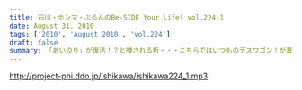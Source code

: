 ```yaml
---
title: 石川・ホンマ・ぶるんのBe-SIDE Your Life! vol.224-1
date: August 31, 2010
tags: ['2010', 'August 2010', 'vol.224']
draft: false
summary: 「あいのり」が復活！？と噂される折・・・こちらではいつものデスワゴン！が真夏に復活！今回のラストは見事なミラクルが起こったらしいのですが～～～NAMAE
---
```


http://project-phi.ddo.jp/ishikawa/ishikawa224_1.mp3